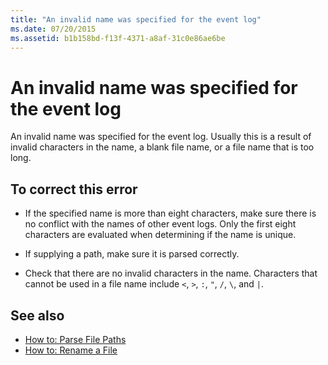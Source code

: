 ```yaml
---
title: "An invalid name was specified for the event log"
ms.date: 07/20/2015
ms.assetid: b1b158bd-f13f-4371-a8af-31c0e86ae6be
---
```

# An invalid name was specified for the event log
An invalid name was specified for the event log. Usually this is a result of invalid characters in the name, a blank file name, or a file name that is too long.  
  
## To correct this error  
  
- If the specified name is more than eight characters, make sure there is no conflict with the names of other event logs. Only the first eight characters are evaluated when determining if the name is unique.  
  
- If supplying a path, make sure it is parsed correctly.  
  
- Check that there are no invalid characters in the name. Characters that cannot be used in a file name include `<`, `>`, `:`, `"`, `/`, `\`, and `|`.  
  
## See also

- [How to: Parse File Paths](../developing-apps/programming/drives-directories-files/how-to-parse-file-paths.md)
- [How to: Rename a File](../developing-apps/programming/drives-directories-files/how-to-rename-a-file.md)
